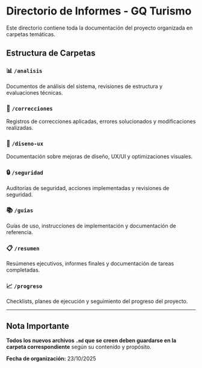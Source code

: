 # Directorio de Informes - GQ Turismo

Este directorio contiene toda la documentación del proyecto organizada en carpetas temáticas.

## Estructura de Carpetas

### 📊 `/analisis`
Documentos de análisis del sistema, revisiones de estructura y evaluaciones técnicas.

### 🔧 `/correcciones`
Registros de correcciones aplicadas, errores solucionados y modificaciones realizadas.

### 🎨 `/diseno-ux`
Documentación sobre mejoras de diseño, UX/UI y optimizaciones visuales.

### 🔒 `/seguridad`
Auditorías de seguridad, acciones implementadas y revisiones de seguridad.

### 📚 `/guias`
Guías de uso, instrucciones de implementación y documentación de referencia.

### 📋 `/resumen`
Resúmenes ejecutivos, informes finales y documentación de tareas completadas.

### 📈 `/progreso`
Checklists, planes de ejecución y seguimiento del progreso del proyecto.

---

## Nota Importante

**Todos los nuevos archivos `.md` que se creen deben guardarse en la carpeta correspondiente** según su contenido y propósito.

**Fecha de organización:** 23/10/2025
